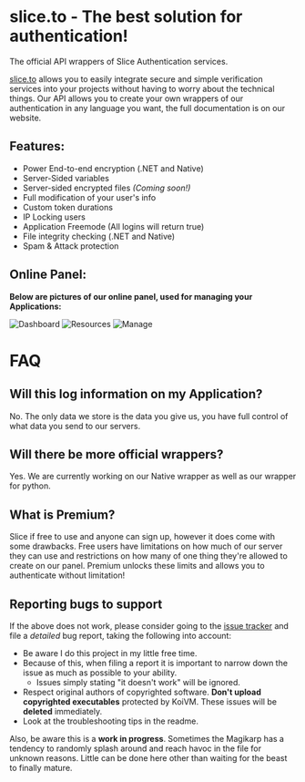 # slice.to - The best solution for authentication!
The official API wrappers of Slice Authentication services.

[slice.to](https://slice.to/) allows you to easily integrate secure and simple verification services into your projects without having to worry about the technical things. Our API allows you to create your own wrappers of our authentication in any language you want, the full documentation is on our website.

Features:
------

- Power End-to-end encryption (.NET and Native)
- Server-Sided variables
- Server-sided encrypted files *(Coming soon!)*
- Full modification of your user's info
- Custom token durations
- IP Locking users
- Application Freemode (All logins will return true)
- File integrity checking (.NET and Native)
- Spam & Attack protection

Online Panel:
------

**Below are pictures of our online panel, used for managing your Applications:**

![Dashboard](https://cdn.discordapp.com/attachments/696138250053746778/702013396756856922/unknown.png)
![Resources](https://cdn.discordapp.com/attachments/696138250053746778/702013868074991626/unknown.png)
![Manage](https://cdn.discordapp.com/attachments/696138250053746778/702014278244237312/unknown.png)

FAQ
===

Will this log information on my Application?
-------------------------
No. The only data we store is the data you give us, you have full control of what data you send to our servers.

Will there be more official wrappers?
-------------------------
Yes. We are currently working on our Native wrapper as well as our wrapper for python.

What is Premium?
-------------------------
Slice if free to use and anyone can sign up, however it does come with some drawbacks. Free users have limitations on how much of our server they can use and restrictions on how many of one thing they're allowed to create on our panel. Premium unlocks these limits and allows you to authenticate without limitation!


Reporting bugs to support
-------------------
If the above does not work, please consider going to the [issue tracker](https://github.com/Washi1337/OldRod/issues) and file a _detailed_ bug report, taking the following into account:
- Be aware I do this project in my little free time.
- Because of this, when filing a report it is important to narrow down the issue as much as possible to your ability.
    - Issues simply stating "it doesn't work" will be ignored.
- Respect original authors of copyrighted software. **Don't upload copyrighted executables** protected by KoiVM. These issues will be **deleted** immediately.
- Look at the troubleshooting tips in the readme.

Also, be aware this is a **work in progress**. Sometimes the Magikarp has a tendency to randomly splash around and reach havoc in the file for unknown reasons. Little can be done here other than waiting for the beast to finally mature.
